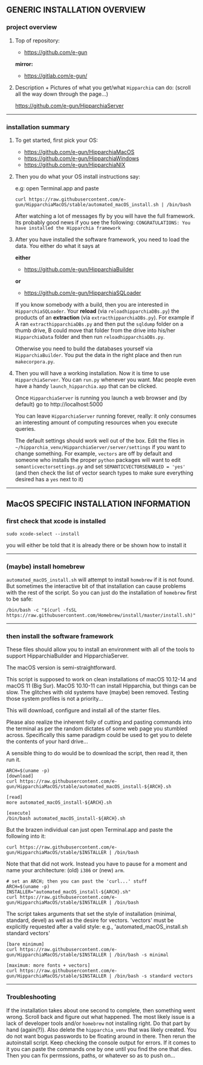 
## GENERIC INSTALLATION OVERVIEW

### project overview

1. Top of repository:

    * https://github.com/e-gun
    
    **mirror:**
    * https://gitlab.com/e-gun/

1. Description + Pictures of what you get/what `Hipparchia` can do: (scroll all the way down through the page…)

	https://github.com/e-gun/HipparchiaServer

---
### installation summary

1.  To get started, first pick your OS:

	* https://github.com/e-gun/HipparchiaMacOS
	* https://github.com/e-gun/HipparchiaWindows
	* https://github.com/e-gun/HipparchiaNIX

1. Then you do what your OS install instructions say: 

	e.g: open Terminal.app and paste
	
	`curl https://raw.githubusercontent.com/e-gun/HipparchiaMacOS/stable/automated_macOS_install.sh | /bin/bash`

    After watching a lot of messages fly by you will have the full framework. Its probably good news 
    if you see the following: `CONGRATULATIONS: You have installed the Hipparchia framework`

1. After you have installed the software framework, you need to load the data. 
    You either do what it says at

    **either**

	* https://github.com/e-gun/HipparchiaBuilder

    **or**

	* https://github.com/e-gun/HipparchiaSQLoader

    If you know somebody with a build, then you are interested in `HipparchiaSQLoader`.
    Your **reload** (via `reloadhipparchiaDBs.py`) the products of an 
    **extraction** (via `extracthipparchiaDBs.py`).  For example if A ran `extracthipparchiaDBs.py` and then put the `sqldump` folder on a thumb drive, 
    B could move that folder from the drive into his/her `HipparchiaData` folder and then run 
    `reloadhipparchiaDBs.py`. 

    Otherwise you need to build the databases yourself via `HipparchiaBuilder`.
    You put the data in the right place and then run `makecorpora.py`. 

1. Then you will have a working installation. Now it is time to use `HipparchiaServer`. You can `run.py` whenever you want. 
    Mac people even have a handy `launch_hipparchia.app` that can be clicked. 
    
    Once `HipparchiaServer` is running you launch a web browser and (by default) go to http://localhost:5000

    You can leave `HipparchiaServer` running forever, really: it only consumes an interesting 
    amount of computing resources when you execute queries. 
    
    The default settings should work well out of the box. Edit the files in `~/hipparchia_venv/HipparchiaServer/server/settings`
    if you want to change something. For example, `vectors` are off by default and someone who installs
    the proper `python` packages will want to edit `semanticvectorsettings.py` and set `SEMANTICVECTORSENABLED = 'yes'` 
    (and then check the list of vector search types to make sure everything desired has a `yes` next to it)

---

## MacOS SPECIFIC INSTALLATION INFORMATION

### first check that xcode is installed

`sudo xcode-select --install`

you will either be told that it is already there or be shown how to install it

--- 

### (maybe) install homebrew

`automated_macOS_install.sh` will attempt to install `homebrew` if it is not 
found. But sometimes the interactive bit of that installation can cause problems
with the rest of the script. So you can just do the installation of `homebrew` first to be safe:

```
/bin/bash -c "$(curl -fsSL https://raw.githubusercontent.com/Homebrew/install/master/install.sh)"
```

---

### then install the software framework

These files should allow you to install an environment with all of the tools to support 
HipparchiaBuilder and HipparchiaServer.

The macOS version is semi-straightforward.

This script is supposed to work on clean installations of macOS 10.12-14 
and macOS 11 (Big Sur). 
MacOS 10.10-11 can install Hipparchia, but things can be slow. 
The glitches with old systems have (maybe) been removed. 
Testing those system profiles is not a priority...

This will download, configure and install all of the starter files.

Please also realize the inherent folly of cutting and pasting commands into the terminal
as per the random dictates of some web page you stumbled across. Specifically this same
paradigm could be used to get you to delete the contents of your hard drive...

A sensible thing to do would be to download the script, then read it, then run it.

```
ARCH=$(uname -p)
[download]
curl https://raw.githubusercontent.com/e-gun/HipparchiaMacOS/stable/automated_macOS_install-${ARCH}.sh

[read]
more automated_macOS_install-${ARCH}.sh

[execute]
/bin/bash automated_macOS_install-${ARCH}.sh

```

But the brazen individual can just open Terminal.app and paste the following into it:

```
curl https://raw.githubusercontent.com/e-gun/HipparchiaMacOS/stable/$INSTALLER | /bin/bash
```

Note that that did not work. Instead you have to pause for a moment and name your architecture: (old) `i386` or (new) `arm`.

```
# set an ARCH; then you can past the 'curl...' stuff
ARCH=$(uname -p)
INSTALLER="automated_macOS_install-${ARCH}.sh"
curl https://raw.githubusercontent.com/e-gun/HipparchiaMacOS/stable/$INSTALLER | /bin/bash
```


The script takes arguments that set the style of installation (minimal, standard, devel) as well as the desire for vectors. 
'vectors' must be explicitly requested after a valid style: e.g., 'automated_macOS_install.sh standard vectors'

```
[bare minimum]
curl https://raw.githubusercontent.com/e-gun/HipparchiaMacOS/stable/$INSTALLER | /bin/bash -s minimal

[maximum: more fonts + vectors]
curl https://raw.githubusercontent.com/e-gun/HipparchiaMacOS/stable/$INSTALLER | /bin/bash -s standard vectors
```

---

### Troubleshooting

If the installation takes about one second to complete, then something went wrong. Scroll back and figure out what happened.
The most likely issue is a lack of developer tools and/or `homebrew` not installing right. Do that part
by hand (again(?)). Also delete the `hipparchia_venv` that was likely created. You do not want bogus passwords 
to be floating around in there. Then rerun the autoinstall script.
Keep checking the console output for errors. If it comes to it you can paste the commands one by one until you find
the one that dies. Then you can fix permssions, paths, or whatever so as to push on...